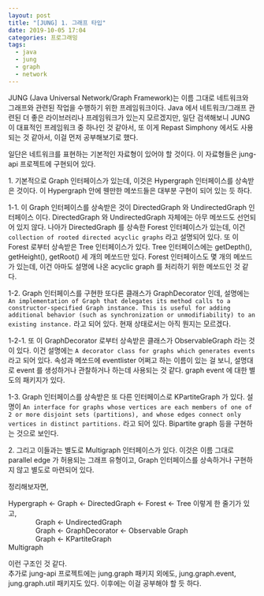 ```yaml
---
layout: post
title: "[JUNG] 1. 그래프 타입"
date: 2019-10-05 17:04
categories: 프로그래밍
tags: 
  - java
  - jung
  - graph
  - network
---
```


JUNG (Java Universal Network/Graph Framework)는 이름 그대로 네트워크와 그래프와 관련된 작업을 수행하기 위한 프레임워크이다. Java 에서 네트워크/그래프 관련된 더 좋은 라이브러리나 프레임워크가 있는지 모르겠지만, 일단 검색해보니 JUNG 이 대표적인 프레임워크 중 하나인 것 같아서, 또 이게 Repast Simphony 에서도 사용되는 것 같아서, 이걸 먼저 공부해보기로 했다.

일단은 네트워크를 표현하는 기본적인 자료형이 있어야 할 것이다. 이 자료형들은 jung-api 프로젝트에 구현되어 있다.

1\. 기본적으로 Graph 인터페이스가 있는데, 이것은 Hypergraph 인터페이스를 상속받은 것이다. 이 Hypergraph 안에 웬만한 메쏘드들은 대부분 구현이 되어 있는 듯 하다.

1-1. 이 Graph 인터페이스를 상속받은 것이 DirectedGraph 와 UndirectedGraph 인터페이스 이다. DirectedGraph 와 UndirectedGraph 자체에는 아무 메쏘드도 선언되어 있지 않다. 나아가 DirectedGraph 를 상속한 Forest 인터페이스가 있는데, 이건 `collection of rooted directed acyclic graphs` 라고 설명되어 있다. 또 이 Forest 로부터 상속받은 Tree 인터페이스가 있다. Tree 인터페이스에는 getDepth(), getHeight(), getRoot() 세 개의 메쏘드만 있다. Forest 인터페이스도 몇 개의 메쏘드가 있는데, 이건 아마도 설명에 나온 acyclic graph 를 처리하기 위한 메쏘드인 것 같다.

1-2. Graph 인터페이스를 구현한 또다른 클래스가 GraphDecorator 인데, 설명에는 `An implementation of Graph that delegates its method calls to a constructor-specified Graph instance. This is useful for adding additional behavior (such as synchronization or unmodifiability) to an existing instance.` 라고 되어 있다. 현재 상태로서는 아직 뭔지는 모르겠다. 

1-2-1. 또 이 GraphDecorator 로부터 상속받은 클래스가 ObservableGraph 라는 것이 있다. 이건 설명에는 `A decorator class for graphs which generates events` 라고 되어 있다. 속성과 메쏘드에 eventlister 어쩌고 하는 이름이 있는 걸 보니, 설명대로 event 를 생성하거나 관찰하거나 하는데 사용되는 것 같다. graph event 에 대한 별도의 패키지가 있다. 

1-3. Graph 인터페이스를 상속받은 또 다른 인터페이스로 KPartiteGraph 가 있다. 설명이 `An interface for graphs whose vertices are each members of one of 2 or more disjoint sets (partitions), and whose edges connect only vertices in distinct partitions.` 라고 되어 있다. Bipartite graph 등을 구현하는 것으로 보인다. 

2\. 그리고 이들과는 별도로 Multigraph 인터페이스가 있다. 이것은 이름 그대로 parallel edge 가 허용되는 그래프 유형이고, Graph 인터페이스를 상속하거나 구현하지 않고 별도로 마련되어 있다. 

정리해보자면, 

Hypergraph <- Graph <- DirectedGraph <- Forest <- Tree 이렇게 한 줄기가 있고,  
&nbsp;&nbsp;&nbsp;&nbsp;&nbsp;&nbsp;&nbsp;&nbsp;&nbsp;&nbsp;&nbsp;&nbsp;&nbsp;&nbsp;Graph <- UndirectedGraph   
&nbsp;&nbsp;&nbsp;&nbsp;&nbsp;&nbsp;&nbsp;&nbsp;&nbsp;&nbsp;&nbsp;&nbsp;&nbsp;&nbsp;Graph <- GraphDecorator <- Observable Graph  
&nbsp;&nbsp;&nbsp;&nbsp;&nbsp;&nbsp;&nbsp;&nbsp;&nbsp;&nbsp;&nbsp;&nbsp;&nbsp;&nbsp;Graph <- KPartiteGraph  
Multigraph  

이런 구조인 것 같다.  
추가로 jung-api 프로젝트에는 jung.graph 패키지 외에도, jung.graph.event, jung.graph.util 패키지도 있다. 이후에는 이걸 공부해야 할 듯 하다. 
